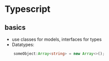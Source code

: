 Typescript
==========

## basics
- use classes for models, interfaces for types
- Datatypes: 
```ts
    someObject:Array<string> = new Array<>();
```